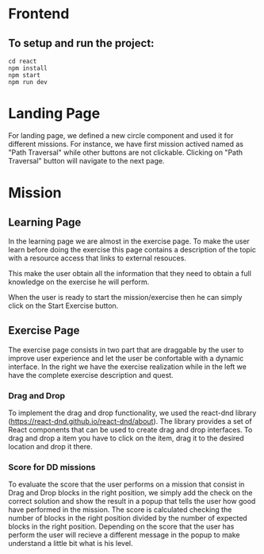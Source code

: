 # Frontend

## To setup and run the project:

```
cd react
npm install
npm start
npm run dev
```

# Landing Page

For landing page, we defined a new circle component and used it for different missions.
For instance, we have first mission actived named as "Path Traversal" while other buttons are not clickable.
Clicking on "Path Traversal" button will navigate to the next page.

# Mission

## Learning Page

In the learning page we are almost in the exercise page. To make the user learn before doing the exercise this page contains a description of the topic with a resource access that links to external resouces.

This make the user obtain all the information that they need to obtain a full knowledge on the exercise he will perform.

When the user is ready to start the mission/exercise then he can simply click on the Start Exercise button.

## Exercise Page

The exercise page consists in two part that are draggable by the user to improve user experience and let the user be confortable with a dynamic interface. In the right we have the exercise realization while in the left we have the complete exercise description and quest.

### Drag and Drop

To implement the drag and drop functionality, we used the react-dnd library (https://react-dnd.github.io/react-dnd/about).
The library provides a set of React components that can be used to create drag and drop interfaces.
To drag and drop a item you have to click on the item, drag it to the desired location and drop it there.

### Score for DD missions

To evaluate the score that the user performs on a mission that consist in Drag and Drop blocks in the right position, we simply add the check on the correct solution and show the result in a popup that tells the user how good have performed in the mission. The score is calculated checking the number of blocks in the right position divided by the number of expected blocks in the right position. Depending on the score that the user has perform the user will recieve a different message in the popup to make understand a little bit what is his level.
